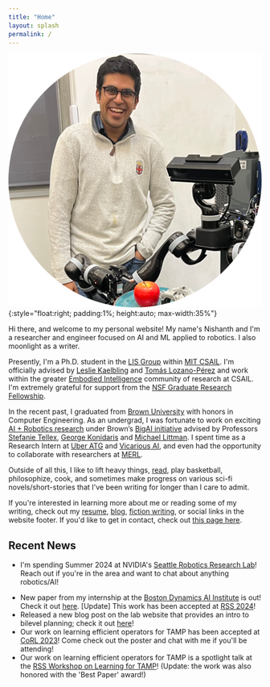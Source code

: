 ```yaml
---
title: "Home"
layout: splash
permalink: /
---
```


![Me](/images/me_circle.png){:style="float:right; padding:1%; height:auto; max-width:35%"}

Hi there, and welcome to my personal website! My name's Nishanth and I'm a researcher and engineer focused on AI and ML applied to robotics. I also moonlight as a writer.

Presently, I'm a Ph.D. student in the [LIS Group](https://lis.csail.mit.edu/) within [MIT CSAIL](https://www.csail.mit.edu/). I'm officially advised by [Leslie Kaelbling](https://www.csail.mit.edu/person/leslie-kaelbling) and [Tomás Lozano-Pérez](https://people.csail.mit.edu/tlp/) and work within the greater [Embodied Intelligence](https://ei.csail.mit.edu/) community of research at CSAIL. I'm extremely grateful for support from the [NSF Graduate Research Fellowship](https://engineering.brown.edu/news/2021-03-29/nsf-graduate-research-award).

In the recent past, I graduated from [Brown University](https://www.brown.edu/) with honors in Computer Engineering. As an undergrad, I was fortunate to work on exciting [AI + Robotics research](https://nishanthjkumar.com/research/) under Brown’s [BigAI initiative](http://bigai.cs.brown.edu/) advised by Professors [Stefanie Tellex](https://cs.brown.edu/people/stellex/), [George Konidaris](http://cs.brown.edu/people/gdk/) and [Michael Littman](http://cs.brown.edu/~mlittman/). I spent time as a Research Intern at [Uber ATG](https://www.uber.com/ca/en/atg/research-and-development/) and [Vicarious AI](https://www.vicarious.com/), and even had the opportunity to collaborate with researchers at [MERL](https://www.merl.com/research/). 

Outside of all this, I like to lift heavy things, [read](https://www.goodreads.com/user/show/36308161-nishanth-kumar), play basketball, philosophize, cook, and sometimes make progress on various sci-fi novels/short-stories that I've been writing for longer than I care to admit.

If you're interested in learning more about me or reading some of my writing, check out my [resume](/misc_files/Nishanth_Resume.pdf), [blog](http://nishanthjkumar.com/blog/), [fiction writing](http://nishanthjkumar.com/fiction/), or social links in the website footer. If you'd like to get in contact, check out [this page here](/contact-me/).

## Recent News
- I'm spending Summer 2024 at NVIDIA's [Seattle Robotics Research Lab](https://research.nvidia.com/labs/srl/)! Reach out if you're in the area and want to chat about anything robotics/AI!
* New paper from my internship at the [Boston Dynamics AI Institute](https://theaiinstitute.com/) is out! Check it out [here](https://planning-to-practice.github.io/). [Update] This work has been accepted at [RSS 2024](https://roboticsconference.org/)!
* Released a new blog post on the lab website that provides an intro to bilevel planning; check it out [here](https://lis.csail.mit.edu/bilevel-planning-for-robots-an-illustrated-introduction/)!
* Our work on learning efficient operators for TAMP has been accepted at [CoRL 2023](https://www.corl2023.org/)! Come check out the poster and chat with me if you'll be attending!
* Our work on learning efficient operators for TAMP is a spotlight talk at the [RSS Workshop on Learning for TAMP](https://zt-yang.github.io/rss23-l4tamp-workshop/)! (Update: the work was also honored with the 'Best Paper' award!)
